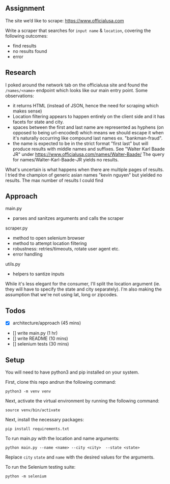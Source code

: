 ## Assignment

The site we’d like to scrape: https://www.officialusa.com

Write a scraper that searches for `input name` & `location`, covering the following outcomes:

- find results
- no results found
- error

## Research

I poked around the network tab on the officialusa site and found the `/names/<name>` endpoint which looks like our main entry point. Some observations:

- it returns HTML (instead of JSON, hence the need for scraping which makes sense)
- Location filtering appears to happen entirely on the client side and it has facets for state and city.
- spaces between the first and last name are represented as hyphens (on opposed to being url-encoded) which means we should escape it when it's naturally occurring like compound last names ex. "bankman-fraud".
- the name is expected to be in the strict format "first last" but will produce results with middle names and suffixes. See "Walter Karl Baade JR" under https://www.officialusa.com/names/Walter-Baade/ The query for names/Walter-Karl-Baade-JR yields no results.

What's uncertain is what happens when there are multiple pages of results. I tried the champion of generic asian names "kevin nguyen" but yielded no results. The max number of results I could find

## Approach

main.py

- parses and sanitzes arguments and calls the scraper

scraper.py

- method to open selenium browser
- method to attempt location filtering
- robustness: retries/timeouts, rotate user agent etc.
- error handling

utils.py

- helpers to santize inputs

While it's less elegant for the consumer, I'll split the location argument (ie. they will have to specify the state and city separately). I'm also making the assumption that we're not using lat, long or zipcodes.

## Todos

- [x] architecture/approach (45 mins)
- [] write main.py (1 hr)
- [] write README (10 mins)
- [] selenium tests (30 mins)

## Setup

You will need to have python3 and pip installed on your system.

First, clone this repo andrun the following command:

```
python3 -m venv venv
```

Next, activate the virtual environment by running the following command:

```
source venv/bin/activate
```

Next, install the necessary packages:

```
pip install requirements.txt
```

To run main.py with the location and name arguments:

```
python main.py --name <name> --city <city>  --state <state>
```

Replace `city` `state` and `name` with the desired values for the arguments.

To run the Selenium testing suite:

```
python -m selenium
```
